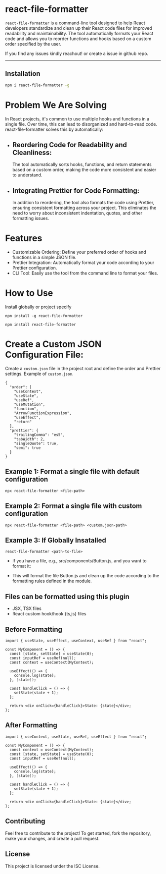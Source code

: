 # react-file-formatter

`react-file-formatter` is a command-line tool designed to help React developers standardize and clean up their React code files for improved readability and maintainability. The tool automatically formats your React code and allows you to reorder functions and hooks based on a custom order specified by the user.

If you find any issues kindly reachout! or create a issue in github repo.

---

## Installation

<!-- You don’t need to install this package globally. You can use it directly with `npx` from the command line: -->

```bash
npm i react-file-formatter -g
```

# Problem We Are Solving

In React projects, it's common to use multiple hooks and functions in a single file. Over time, this can lead to disorganized and hard-to-read code. react-file-formatter solves this by automatically:

- ## Reordering Code for Readability and Cleanliness:

  The tool automatically sorts hooks, functions, and return statements based on a custom order, making the code more consistent and easier to understand.

- ## Integrating Prettier for Code Formatting:
  In addition to reordering, the tool also formats the code using Prettier, ensuring consistent formatting across your project. This eliminates the need to worry about inconsistent indentation, quotes, and other formatting issues.

# Features

- Customizable Ordering: Define your preferred order of hooks and functions in a simple JSON file.
- Prettier Integration: Automatically format your code according to your Prettier configuration.
- CLI Tool: Easily use the tool from the command line to format your files.

# How to Use

Install globally or project specify

```
npm install -g react-file-formatter

npm install react-file-formatter
```

# Create a Custom JSON Configuration File:

Create a `custom.json` file in the project root and define the order and Prettier settings.
Example of `custom.json`.

```
{
  "order": [
    "useContext",
    "useState",
    "useRef",
    "useMutation",
    "function",
    "ArrowFunctionExpression",
    "useEffect",
    "return"
  ],
  "prettier": {
    "trailingComma": "es5",
    "tabWidth": 2,
    "singleQuote": true,
    "semi": true
  }
}

```

## Example 1: Format a single file with default configuration

```
npx react-file-formatter <file-path>
```

## Example 2: Format a single file with custom configuration

```
npx react-file-formatter <file-path> <custom.json-path>
```

## Example 3: If Globally Insatalled

```
react-file-formatter <path-to-file>
```

- If you have a file, e.g., src/components/Button.js, and you want to format it:

- This will format the file Button.js and clean up the code according to the formatting rules defined in the module.

## Files can be formatted using this plugin

- JSX, TSX files
- React custom hook/hook {ts,js} files

## Before Formatting

```
import { useState, useEffect, useContext, useRef } from "react";

const MyComponent = () => {
  const [state, setState] = useState(0);
  const inputRef = useRef(null);
  const context = useContext(MyContext);

  useEffect(() => {
    console.log(state);
  }, [state]);

  const handleClick = () => {
    setState(state + 1);
  };

  return <div onClick={handleClick}>State: {state}</div>;
};
```

## After Formatting

```
import { useContext, useState, useRef, useEffect } from "react";

const MyComponent = () => {
  const context = useContext(MyContext);
  const [state, setState] = useState(0);
  const inputRef = useRef(null);

  useEffect(() => {
    console.log(state);
  }, [state]);

  const handleClick = () => {
    setState(state + 1);
  };

  return <div onClick={handleClick}>State: {state}</div>;
};
```

## Contributing

Feel free to contribute to the project! To get started, fork the repository, make your changes, and create a pull request.

## License

This project is licensed under the ISC License.
